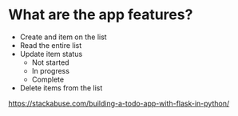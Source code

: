 # What are the app features?

- Create and item on the list
- Read the entire list
- Update item status
  - Not started
  - In progress
  - Complete
- Delete items from the list

https://stackabuse.com/building-a-todo-app-with-flask-in-python/